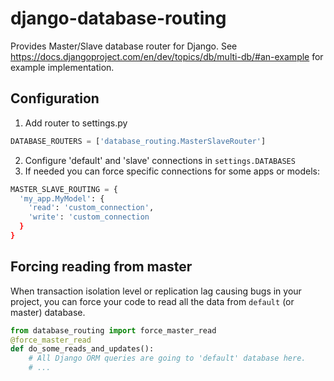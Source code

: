 django-database-routing
===================

Provides Master/Slave database router for Django.
See https://docs.djangoproject.com/en/dev/topics/db/multi-db/#an-example for example implementation.

Configuration
-------------
1. Add router to settings.py
  ```python
  DATABASE_ROUTERS = ['database_routing.MasterSlaveRouter']
  
  ```
2. Configure 'default' and 'slave' connections in `settings.DATABASES`
3. If needed you can force specific connections for some apps or models:
  ```python
  MASTER_SLAVE_ROUTING = {
    'my_app.MyModel': {
      'read': 'custom_connection',
      'write': 'custom_connection
    }
  }
  
  ```
  
Forcing reading from master
---------------------------

When transaction isolation level or replication lag causing bugs in your project, you can force your code 
to read all the data from `default` (or master) database.

```python
from database_routing import force_master_read
@force_master_read
def do_some_reads_and_updates():
    # All Django ORM queries are going to 'default' database here.
    # ...
    
```
  
